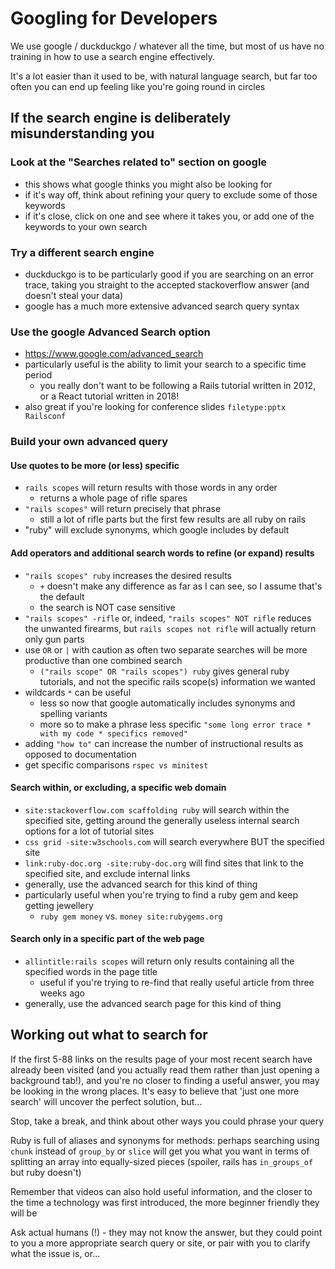 # Googling for Developers

We use google / duckduckgo / whatever all the time, but most of us have no training in how to use a search engine effectively.

It's a lot easier than it used to be, with natural language search, but far too often you can end up feeling like you're going round in circles

## If the search engine is deliberately misunderstanding you

### Look at the "Searches related to" section on google

- this shows what google thinks you might also be looking for
- if it's way off, think about refining your query to exclude some of those keywords
- if it's close, click on one and see where it takes you, or add one of the keywords to your own search

### Try a different search engine

- duckduckgo is to be particularly good if you are searching on an error trace, taking you straight to the accepted stackoverflow answer (and doesn't steal your data)
- google has a much more extensive advanced search query syntax

### Use the google Advanced Search option

- <https://www.google.com/advanced_search>
- particularly useful is the ability to limit your search to a specific time period
  - you really don't want to be following a Rails tutorial written in 2012, or a React tutorial written in 2018!
- also great if you're looking for conference slides `filetype:pptx Railsconf`

### Build your own advanced query

#### Use quotes to be more (or less) specific

- `rails scopes` will return results with those words in any order
  - returns a whole page of rifle spares
- `"rails scopes"` will return precisely that phrase
  - still a lot of rifle parts but the first few results are all ruby on rails
- "ruby" will exclude synonyms, which google includes by default

#### Add operators and additional search words to refine (or expand) results

- `"rails scopes" ruby` increases the desired results 
  - `+` doesn't make any difference as far as I can see, so I assume that's the default
  - the search is NOT case sensitive
- `"rails scopes" -rifle` or, indeed, `"rails scopes" NOT rifle` reduces the unwanted firearms, but `rails scopes not rifle` will actually return only gun parts
- use `OR` or `|` with caution as often two separate searches will be more productive than one combined search 
  - `("rails scope" OR "rails scopes") ruby` gives general ruby tutorials, and not the specific rails scope(s) information we wanted
- wildcards `*` can be useful 
  - less so now that google automatically includes synonyms and spelling variants
  - more so to make a phrase less specific `"some long error trace * with my code * specifics removed"`
- adding `"how to"` can increase the number of instructional results as opposed to documentation
- get specific comparisons `rspec vs minitest`

#### Search within, or excluding, a specific web domain

- `site:stackoverflow.com scaffolding ruby` will search within the specified site, getting around the generally useless internal search options for a lot of tutorial sites
- `css grid -site:w3schools.com` will search everywhere BUT the specified site
- `link:ruby-doc.org -site:ruby-doc.org` will find sites that link to the specified site, and exclude internal links
- generally, use the advanced search for this kind of thing
- particularly useful when you're trying to find a ruby gem and keep getting jewellery
  - `ruby gem money` vs. `money site:rubygems.org`

#### Search only in a specific part of the web page

- `allintitle:rails scopes` will return only results containing all the specified words in the page title
  - useful if you're trying to re-find that really useful article from three weeks ago
- generally, use the advanced search page for this kind of thing

## Working out what to search for

If the first 5-88 links on the results page of your most recent search have already been visited (and you actually read them rather than just opening a background tab!), and you're no closer to finding a useful answer, you may be looking in the wrong places. It's easy to believe that 'just one more search' will uncover the perfect solution, but...

Stop, take a break, and think about other ways you could phrase your query

Ruby is full of aliases and synonyms for methods: perhaps searching using `chunk` instead of `group_by` or `slice` will get you what you want in terms of splitting an array into equally-sized pieces (spoiler, rails has `in_groups_of` but ruby doesn't)

Remember that videos can also hold useful information, and the closer to the time a technology was first introduced, the more beginner friendly they will be

Ask actual humans (!) - they may not know the answer, but they could point to you a more appropriate search query or site, or pair with you to clarify what the issue is, or...
